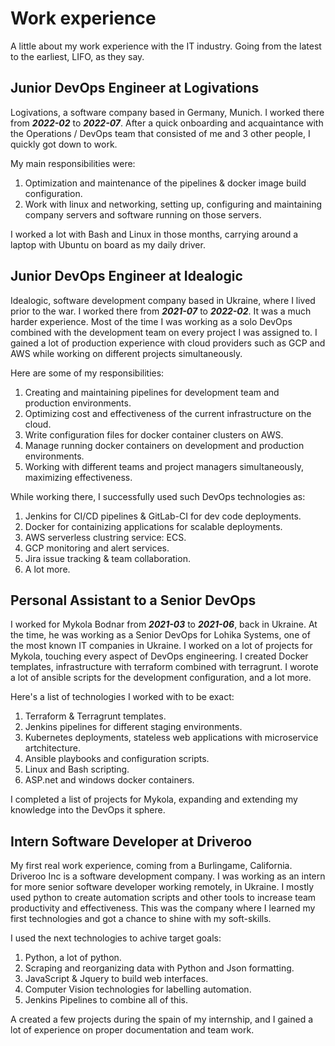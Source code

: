 # Work experience

A little about my work experience with the IT industry. Going from the latest to the earliest, LIFO, as they say.

## Junior DevOps Engineer at Logivations
Logivations, a software company based in Germany, Munich. I worked there from ***2022-02*** to ***2022-07***.
After a quick onboarding and acquaintance with the Operations / DevOps team that consisted of me and 3 other people, I quickly got down to work.

My main responsibilities were:
1. Optimization and maintenance of the pipelines & docker image build configuration.
2. Work with linux and networking, setting up, configuring and maintaining company servers and software running on those servers. 

I worked a lot with Bash and Linux in those months, carrying around a laptop with Ubuntu on board as my daily driver. 

## Junior DevOps Engineer at Idealogic
Idealogic, software development company based in Ukraine, where I lived prior to the war. I worked there from ***2021-07*** to ***2022-02***. 
It was a much harder experience. Most of the time I was working as a solo DevOps combined with the development team on every
project I was assigned to. I gained a lot of production experience with cloud providers such as GCP and AWS while working
on different projects simultaneously.

Here are some of my responsibilities:
1. Creating and maintaining pipelines for development team and production environments.
2. Optimizing cost and effectiveness of the current infrastructure on the cloud.
3. Write configuration files for docker container clusters on AWS.
4. Manage running docker containers on development and production environments.
5. Working with different teams and project managers simultaneously, maximizing effectiveness.

While working there, I successfully used such DevOps technologies as:
1. Jenkins for CI/CD pipelines & GitLab-CI for dev code deployments.
2. Docker for containizing applications for scalable deployments.
3. AWS serverless clustring service: ECS.
4. GCP monitoring and alert services.
5. Jira issue tracking & team collaboration.
6. A lot more.

## Personal Assistant to a Senior DevOps
I worked for Mykola Bodnar from ***2021-03*** to ***2021-06***, back in Ukraine. At the time, he was 
working as a Senior DevOps for Lohika Systems, one of the most known IT companies in Ukraine. 
I worked on a lot of projects for Mykola, touching every aspect of DevOps engineering. 
I created Docker templates, infrastructure with terraform combined with terragrunt. I worote a lot of
ansible scripts for the development configuration, and a lot more.

Here's a list of technologies I worked with to be exact:
1. Terraform & Terragrunt templates.
2. Jenkins pipelines for different staging environments.
3. Kubernetes deployments, stateless web applications with microservice artchitecture.
4. Ansible playbooks and configuration scripts.
5. Linux and Bash scripting.
6. ASP.net and windows docker containers.

I completed a list of projects for Mykola, expanding and extending my knowledge into the DevOps it sphere.

## Intern Software Developer at Driveroo
My first real work experience, coming from a Burlingame, California. Driveroo Inc is a software development company.
I was working as an intern for more senior software developer working remotely, in Ukraine. I mostly used python to create automation scripts and other tools to increase team productivity and effectiveness. This was the company where I learned my first technologies
and got a chance to shine with my soft-skills.

I used the next technologies to achive target goals:
1. Python, a lot of python.
2. Scraping and reorganizing data with Python and Json formatting.
3. JavaScript & Jquery to build web interfaces.
4. Computer Vision technologies for labelling automation.
5. Jenkins Pipelines to combine all of this.

A created a few projects during the spain of my internship, and I gained a lot of experience on proper documentation
and team work.